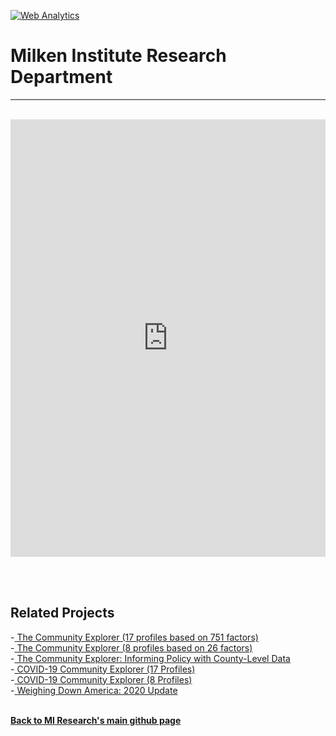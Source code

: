 <br><br>
<head><!-- Global site tag (gtag.js) - Google Analytics -->
<script async src="https://www.googletagmanager.com/gtag/js?id=UA-166686264-2"></script>
<script>
  window.dataLayer = window.dataLayer || [];
  function gtag(){dataLayer.push(arguments);}
  gtag('js', new Date());

  gtag('config', 'UA-166686264-2');
</script>

  <!-- Default Statcounter code for CE/dementia
https://miresearch.github.io/dementia/ -->
<script type="text/javascript">
var sc_project=12810098; 
var sc_invisible=1; 
var sc_security="038a1f38"; 
</script>
<script type="text/javascript"
src="https://www.statcounter.com/counter/counter.js"
async></script>
<noscript><div class="statcounter"><a title="Web Analytics"
href="https://statcounter.com/" target="_blank"><img
class="statcounter"
src="https://c.statcounter.com/12810098/0/038a1f38/1/"
alt="Web Analytics"
referrerPolicy="no-referrer-when-downgrade"></a></div></noscript>
<!-- End of Statcounter Code -->
  

<meta name="twitter:title" content=" the Community Explorer and Dementia">
<meta name="twitter:description" content="A new look at the prevalence of dementia across the US counties using the Community Explorer profiles.">
<meta name="twitter:image" content="https://claudelopez.com/wp-content/uploads/2022/10/CE-and-Dementia.png">
<meta name="twitter:card" content="summary_large_image">

<meta property="og:title" content="Community Explorer and Dementia">
<meta property="og:description" content="A new look at the prevalence of dementia across the US counties using the Community Explorer profiles.">
<meta property="og:image" content="https://claudelopez.com/wp-content/uploads/2022/10/CE-and-Dementia.png">
<meta property="og:image:url" content="https://claudelopez.com/wp-content/uploads/2022/10/CE-and-Dementia.png">
<meta property="og:image:secure_url" content="https://claudelopez.com/wp-content/uploads/2022/10/CE-and-Dementia.png">
<meta property="og:url" content="https://miresearch.github.io/dementia/">

</head>

<H1><b>Milken Institute Research Department </b></H1><Hr>


<br>   
<iframe src="https://public.tableau.com/shared/4NC8RJTNP?:showVizHome=no&:embed=true" width="100%" height="700" frameborder="0"></iframe>

<br>

<br><br>
<H2>Related Projects </H2>
-<a href="https://miresearch.github.io/Community-Explorer/" target="_blank"> The Community Explorer (17 profiles based on 751 factors) </a> <br>
-<a href="https://miresearch.github.io/Community-Explorer-8-profiles//" target="_blank"> The Community Explorer  (8 profiles based on 26 factors) </a> <br>
-<a href="https://milkeninstitute.org/sites/default/files/reports-pdf/Community%20Explorer.pdf" target="_blank"> The Community Explorer: Informing Policy with County-Level Data </a> <br>
-<a href="https://miresearch.github.io/COVID19-Community-Explorer/" target="_blank"> COVID-19 Community Explorer (17 Profiles)</a> <br>
-<a href="https://miresearch.github.io/COVID-19-Community-Explorer-8profiles/" target="_blank"> COVID-19 Community Explorer (8 Profiles)</a> <br>
-<a href="https://milkeninstitute.org/reports/weighing-down-america-2020-update" target="_blank"> Weighing Down America: 2020 Update</a><br>
<Br>



<a href=" https://miresearch.github.io/About/" target="_blank"> <b>Back to MI Research's main github page</b>  </a>


